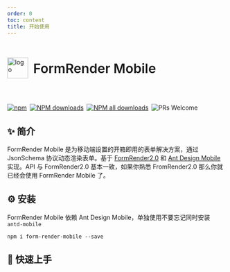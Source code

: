```yaml
---
order: 0
toc: content
title: 开始使用
---
```


<div style="display:flex;align-items:center;margin-bottom:24px">
  <img src="https://img.alicdn.com/tfs/TB17UtINiLaK1RjSZFxXXamPFXa-606-643.png" alt="logo" width="48px"/>
  <h4 style="font-size:30px;font-weight:600;display:inline-block;margin-left:12px">FormRender Mobile</h4>
</div>
<p style="display:flex;justify-content:space-between;width:440px">
  <a href="https://www.npmjs.com/package/form-render?_blank">
    <img alt="npm" src="https://img.shields.io/npm/v/form-render.svg?maxAge=3600&style=flat-square">
  </a>
  <a href="https://npmjs.org/package/form-render">
    <img alt="NPM downloads" src="https://img.shields.io/npm/dm/form-render.svg?style=flat-square">
  </a>
  <a href="https://npmjs.org/package/form-render">
    <img alt="NPM all downloads" src="https://img.shields.io/npm/dt/form-render.svg?style=flat-square">
  </a>
  <a>
    <img alt="PRs Welcome" src="https://img.shields.io/badge/PRs-welcome-brightgreen.svg?style=flat-square">
  </a>
</p>




## ✨ 简介

FormRender Mobile 是为移动端设置的开箱即用的表单解决方案，通过 JsonSchema 协议动态渲染表单。基于 [FormRender2.0](https://xrender.fun/form-render) 和 [Ant Design Mobile](https://mobile.ant.design/zh/components/form/) 实现。API 与 FormRender2.0 基本一致，如果你熟悉 FromRender2.0 那么你就已经会使用 FormRender Mobile 了。

## ⚙️ 安装

FormRender Mobile 依赖 Ant Design Mobile，单独使用不要忘记同时安装 `antd-mobile`

```shell
npm i form-render-mobile --save
```

## 🚀 快速上手
<code src="./demo/basic.tsx" background="rgb(245,245,245)" compact={true}></code>
